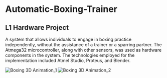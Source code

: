 # Automatic-Boxing-Trainer
## L1 Hardware Project
A system that allows individuals to engage in boxing practice independently, without the assistance of a trainer or a
sparring partner. The Atmega32 microcontroller, along with other sensors, was used as hardware components in the system.
The technologies employed for the implementation included Atmel Studio, Proteus, and Blender.

![Boxing 3D Animation_1](https://github.com/PasinduTY/Automatic-Boxing-Trainer/assets/114610394/8c1896fe-ad5c-460a-bf90-c57de32915a7)
![Boxing 3D Animation_2](https://github.com/PasinduTY/Automatic-Boxing-Trainer/assets/114610394/9cf30e76-1199-4152-81cb-c0f125d61e0f)

